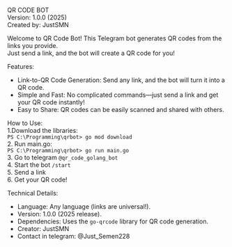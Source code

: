 QR CODE BOT \
Version: 1.0.0 (2025) \
Created by: JustSMN


Welcome to QR Code Bot!
This Telegram bot generates QR codes from the links you provide.  
Just send a link, and the bot will create a QR code for you!

Features:
- Link-to-QR Code Generation: Send any link, and the bot will turn it into a QR code.
- Simple and Fast: No complicated commands—just send a link and get your QR code instantly!
- Easy to Share: QR codes can be easily scanned and shared with others.


How to Use:\
1.Download the libraries:\
`PS C:\Programming\qrbot> go mod download`\
2. Run main.go:\
`PS C:\Programming\qrbot> go run main.go` \
3. Go to telegram `@qr_code_golang_bot`\
4. Start the bot `/start`\
5. Send a link \
6. Get your QR code!


Technical Details:
- Language: Any language (links are universal!).
- Version: 1.0.0 (2025 release).
- Dependencies: Uses the `go-qrcode` library for QR code generation.
- Creator: JustSMN
- Contact in telegram: @Just_Semen228
